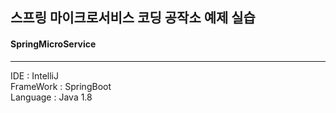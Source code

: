 ## 스프링 마이크로서비스 코딩 공작소 예제 실습
#### SpringMicroService
-----
IDE : IntelliJ   
FrameWork : SpringBoot  
Language : Java 1.8
